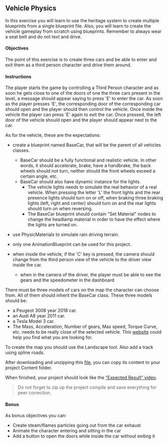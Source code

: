 ## Vehicle Physics

In this exercise you will learn to use the heritage system to create multiple blueprints from a single blueprint file. Also, you will learn to create the vehicle gameplay from scratch using blueprints. Remember to always wear a seat belt and do not text and drive.

#### Objectives

The point of this exercise is to create three cars and be able to enter and exit them as a third person character and drive them around.

#### Instructions

The player starts the game by controlling a Third Person character and as soon he gets close to one of the doors of one the three cars present in the level, a message should appear saying to press 'E' to enter the car. As soon as the player presses 'E', the corresponding door of the corresponding car should open and the player should then control the vehicle. Once inside the vehicle the player can press 'E' again to exit the car. Once pressed, the left door of the vehicle should open and the player should appear next to the car.

As for the vehicle, these are the expectations:

- create a blueprint named BaseCar, that will be the parent of all vehicles classes.
  - BaseCar should be a fully functional and realistic vehicle. In other words, it should accelerate, brake, have a handbrake, the back wheels should not turn, neither should the front wheels exceed a certain angle, etc.
  - BaseCar should also have dynamic instance for the lights.
    - The vehicle lights needs to simulate the real behavior of a real vehicle. When pressing the letter 'L' the front lights and the rear presence lights should turn on or off, when braking three braking lights (left, right and center) should turn on and the rear lights should turn on when reversing.
    - The BaseCar blueprint should contain "Set Material" nodes to change the headlamp material in order to have the effect where the lights are turned on.
- use PhysicMaterials to simulate rain driving terrain.

- only one AnimationBlueprint can be used for this project.

- when inside the vehicle, if the 'C' key is pressed, the camera should change from the third person view of the vehicle to the driver view inside the car.
  - when in the camera of the driver, the player must be able to see the gears and the speedometer in the dashboard

There must be three models of cars on the map the character can choose from. All of them should inherit the BaseCar class. These three models should be:

- a Peugeot 3008 year 2018 car.
- an Audi A8 year 2011 car.
- a Tesla Model 3 car.
- The Mass, Acceleration, Number of gears, Max speed, Torque Curve, etc. needs to be really close of the selected vehicle. This [website](https://www.automobile-catalog.com) could help you find what you are looking for.

To create the map you should use the Landscape tool. Also add a track using spline roads.

After downloading and unzipping this [file](https://assets.01-edu.org/VehiculePhysics.zip), you can copy its content to your project Content folder.

When finished, your project should look like the [“Expected Result” video](https://youtu.be/4dXjFKh_jjY).

> Do not forget to zip up the project compile and save everything for peer correction.

#### Bonus

As bonus objectives you can:

- Create steam/flames particles going out from the car exhaust
- Animate the character entering and sitting in the car
- Add a button to open the doors while inside the car without exiting it

